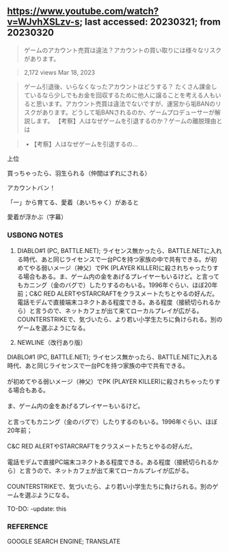 ## https://www.youtube.com/watch?v=WJvhXSLzv-s; last accessed: 20230321; from 20230320

> ゲームのアカウント売買は違法？アカウントの買い取りには様々なリスクがあります。

> 2,172 views Mar 18, 2023 

> ゲーム引退後、いらなくなったアカウントはどうする？ たくさん課金しているなら少しでもお金を回収するために他人に譲ることを考える人もいると思います。アカウント売買は違法でないですが、運営から垢BANのリスクがあります。どうして垢BANされるのか、ゲームプロデューサーが解説します。 【考察】人はなぜゲームを引退するのか？ゲームの離脱理由とは   

>  • 【考察】人はなぜゲームを引退するの...  


上位

買っちゃったら、羽生られる（仲間はずれにされる）

アカウントバン！

「一」から育てる、愛着（あいちゃく）があると

愛着が浮かぶ（字幕）


### USBONG NOTES

1. DIABLO#1 (PC, BATTLE.NET); ライセンス無かったら、BATTLE.NETに入れる時代、あと同じライセンスで一台PCを持つ家族の中で共有できる。が初めてやる弱いメージ（神父）でPK (PLAYER KILLER)に殺されちゃったりする場合もある。ま、ゲーム内の金をあげるプレイヤーもいるけど。と言ってもカニング（金のバグで）したりするのもいる。1996年ぐらい、ほぼ20年前；C&C RED ALERTやSTARCRAFTをクラスメートたちとやるの好んだ。電話モデムで直接端末コネクトある程度できる。ある程度（接続切られるから）と言うので、ネットカフェが出て来てローカルプレイが広がる。COUNTERSTRIKEで、気づいたら、より若い小学生たちに負けられる。別のゲームを選ぶようになる。

2. NEWLINE（改行あり版）

DIABLO#1 (PC, BATTLE.NET); ライセンス無かったら、BATTLE.NETに入れる時代、あと同じライセンスで一台PCを持つ家族の中で共有できる。<br/>
<br/>
が初めてやる弱いメージ（神父）でPK (PLAYER KILLER)に殺されちゃったりする場合もある。<br/>
<br/>
ま、ゲーム内の金をあげるプレイヤーもいるけど。<br/>
<br/>
と言ってもカニング（金のバグで）したりするのもいる。1996年ぐらい、ほぼ20年前；<br/>
<br/>
C&C RED ALERTやSTARCRAFTをクラスメートたちとやるの好んだ。<br/>
<br/>
電話モデムで直接PC端末コネクトある程度できる。ある程度（接続切られるから）と言うので、ネットカフェが出て来てローカルプレイが広がる。<br/>
<br/>
COUNTERSTRIKEで、気づいたら、より若い小学生たちに負けられる。別のゲームを選ぶようになる。

TO-DO: -update: this

### REFERENCE

GOOGLE SEARCH ENGINE; TRANSLATE
